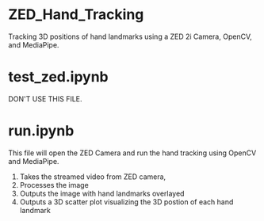 # ZED_Hand_Tracking
Tracking 3D positions of hand landmarks using a ZED 2i Camera, OpenCV, and MediaPipe.
# test_zed.ipynb
DON'T USE THIS FILE.
# run.ipynb
This file will open the ZED Camera and run the hand tracking using OpenCV and MediaPipe. 
1. Takes the streamed video from ZED camera,
2. Processes the image
3. Outputs the image with hand landmarks overlayed
4. Outputs a 3D scatter plot visualizing the 3D postion of each hand landmark
